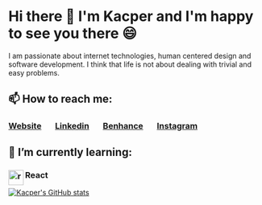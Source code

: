 # Hi there 👋 I'm Kacper and I'm happy to see you there 😄
I am passionate about internet technologies, human centered design and software development. I think that life is not about dealing with trivial and easy problems. 

## 📫 How to reach me:
###  [Website](http://kacperwalter.com/) &nbsp; &nbsp; &nbsp; [Linkedin](https://www.linkedin.com/in/kacper-walter/) &nbsp; &nbsp; &nbsp; [Benhance](https://www.behance.net/kacwal4f66) &nbsp; &nbsp; &nbsp; [Instagram](https://www.instagram.com/wacperkalter/?hl=pl)

## 🌱 I’m currently learning:
### <img align="left" src="https://upload.wikimedia.org/wikipedia/commons/a/a7/React-icon.svg" alt="react" height="30"/> React

[![Kacper's GitHub stats](https://github-readme-stats.vercel.app/api?username=kacperwalter)](https://github.com/anuraghazra/github-readme-stats)
